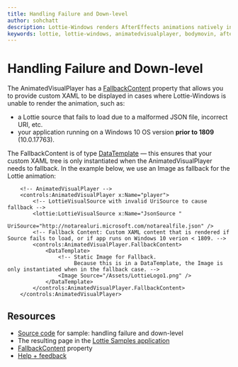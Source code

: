 ```yaml
---
title: Handling Failure and Down-level
author: sohchatt
description: Lottie-Windows renders AfterEffects animations natively in Windows applications.
keywords: lottie, lottie-windows, animatedvisualplayer, bodymovin, aftereffects, windows 10, uwp, uwp community toolkit
---
```


# Handling Failure and Down-level

The AnimatedVisualPlayer has a [FallbackContent](/uwp/api/microsoft.ui.xaml.controls.animatedvisualplayer.fallbackcontent) property that allows you to provide custom XAML to be displayed in cases where Lottie-Windows is unable to render the animation, such as:

* a Lottie source that fails to load due to a malformed JSON file, incorrect URI, etc.
* your application running on a Windows 10 OS version **prior to 1809** (10.0.17763).

The FallbackContent is of type [DataTemplate](/uwp/api/Windows.UI.Xaml.DataTemplate) — this ensures that your custom XAML tree is only instantiated when the AnimatedVisualPlayer needs to fallback.
In the example below, we use an Image as fallback for the Lottie animation:

```xaml
    <!-- AnimatedVisualPlayer -->
    <controls:AnimatedVisualPlayer x:Name="player">
        <!-- LottieVisualSource with invalid UriSource to cause fallback -->
        <lottie:LottieVisualSource x:Name="JsonSource "
                                    UriSource="http://notarealuri.microsoft.com/notarealfile.json" />
        <!-- Fallback Content: Custom XAML content that is rendered if Source fails to load, or if app runs on Windows 10 verion < 1809. -->
        <controls:AnimatedVisualPlayer.FallbackContent>
            <DataTemplate>
                <!-- Static Image for Fallback.
                     Because this is in a DataTemplate, the Image is only instantiated when in the fallback case. -->
                <Image Source="/Assets/LottieLogo1.png" />
            </DataTemplate>
        </controls:AnimatedVisualPlayer.FallbackContent>
    </controls:AnimatedVisualPlayer>

```

## Resources

* [Source code](https://github.com/windows-toolkit/Lottie-Windows/blob/master/samples/LottieSamples/Scenarios/FallbackPage.xaml) for sample: handling failure and down-level
* The resulting page in the [Lottie Samples application](https://aka.ms/lottiesamples)
* [FallbackContent](/uwp/api/microsoft.ui.xaml.controls.animatedvisualplayer.fallbackcontent) property
* [Help + feedback](https://github.com/windows-toolkit/Lottie-Windows/issues)
